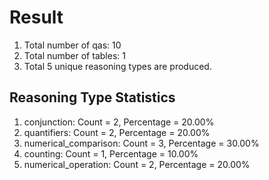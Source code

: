 # Result<br/>
1. Total number of qas: 10<br/>
2. Total number of tables: 1<br/>
3. Total 5 unique reasoning types are produced.<br/>
## **Reasoning Type Statistics**<br/>
1. conjunction: Count = 2, Percentage = 20.00%<br/>
2. quantifiers: Count = 2, Percentage = 20.00%<br/>
3. numerical_comparison: Count = 3, Percentage = 30.00%<br/>
4. counting: Count = 1, Percentage = 10.00%<br/>
5. numerical_operation: Count = 2, Percentage = 20.00%<br/>
